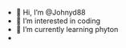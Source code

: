 - 👋 Hi, I’m @Johnyd88
- 👀 I’m interested in coding
- 🌱 I’m currently learning phyton
- 


<!---
Johnyd88/Johnyd88 is a ✨ special ✨ repository because its `README.md` (this file) appears on your GitHub profile.
You can click the Preview link to take a look at your changes.
--->
